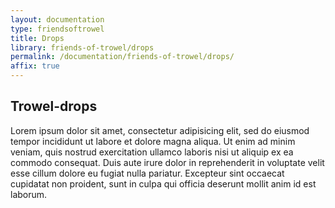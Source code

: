 ```yaml
---
layout: documentation
type: friendsoftrowel
title: Drops
library: friends-of-trowel/drops
permalink: /documentation/friends-of-trowel/drops/
affix: true
---
```


##  Trowel-drops

Lorem ipsum dolor sit amet, consectetur adipisicing elit, sed do eiusmod tempor incididunt ut labore et dolore magna aliqua. Ut enim ad minim veniam, quis nostrud exercitation ullamco laboris nisi ut aliquip ex ea commodo consequat. Duis aute irure dolor in reprehenderit in voluptate velit esse cillum dolore eu fugiat nulla pariatur. Excepteur sint occaecat cupidatat non proident, sunt in culpa qui officia deserunt mollit anim id est laborum.